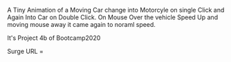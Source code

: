 A Tiny Animation of a Moving Car change into Motorcyle on single Click and Again Into Car on Double Click.
On Mouse Over the vehicle Speed Up and moving mouse away it came again to noraml speed.

It's Project 4b of Bootcamp2020

Surge URL = 